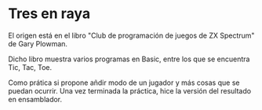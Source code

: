 # Tres en raya

El origen está en el libro "Club de programación de juegos de ZX Spectrum" de Gary Plowman.

Dicho libro muestra varios programas en Basic, entre los que se encuentra Tic, Tac, Toe.

Como prática si propone añdir modo de un jugador y más cosas que se puedan ocurrir. Una vez
terminada la práctica, hice la versión del resultado en ensamblador.
